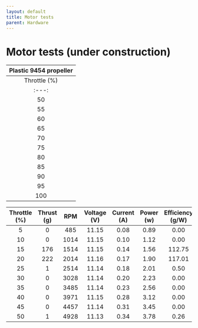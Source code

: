 ```yaml
---
layout: default
title: Motor tests
parent: Hardware
---
```


# Motor tests (under construction)
| Plastic 9454 propeller |
| :---:                  |
| Throttle (%)           | Thrust (g) | RPM   | Voltage (V) | Current (A) | Power (w) | Efficiency (g/W) |
| :---:                  | :---:      | :---: | :---:       | :---:       | :---:     | :---:            |
| 50                     | 391        | 5768  | 16.75       | 3.11        | 52.09     | 7.51             |
| 55                     | 436        | 6156  | 16.72       | 3.93        | 65.71     | 6.64             |
| 60                     | 509        | 6579  | 16.69       | 4.82        | 80.45     | 6.33             |
| 65                     | 586        | 6925  | 16.66       | 5.80        | 96.63     | 6.06             |
| 70                     | 656        | 7222  | 16.63       | 6.83        | 113.58    | 5.78             |
| 75                     | 707        | 7685  | 16.59       | 7.86        | 130.40    | 5.42             |
| 80                     | 769        | 7982  | 16.56       | 9.03        | 149.54    | 5.14             |
| 85                     | 834        | 8242  | 16.52       | 10.31       | 170.32    | 4.90             |
| 90                     | 892        | 8839  | 16.48       | 11.58       | 190.84    | 4.67             |
| 95                     | 968        | 8859  | 16.43       | 12.94       | 212.60    | 4.55             |
| 100                    | 1017       | 9097  | 16.39       | 14.33       | 234.87    | 4.33             |



| Throttle (%) | Thrust (g) | RPM | Voltage (V) | Current (A) | Power (w) | Efficiency (g/W) |
| :---: | :---: | :---: | :---: | :---: | :---: | :---: |
| 5 | 0 | 485 | 11.15 | 0.08 | 0.89 | 0.00 |
| 10 | 0 | 1014 | 11.15 | 0.10 | 1.12 | 0.00 |
| 15 | 176 | 1514 | 11.15 | 0.14 | 1.56 | 112.75 |
| 20 | 222 | 2014 | 11.16 | 0.17 | 1.90 | 117.01 |
| 25 | 1 | 2514 | 11.14 | 0.18 | 2.01 | 0.50 |
| 30 | 0 | 3028 | 11.14 | 0.20 | 2.23 | 0.00 |
| 35 | 0 | 3485 | 11.14 | 0.23 | 2.56 | 0.00 |
| 40 | 0 | 3971 | 11.15 | 0.28 | 3.12 | 0.00 |
| 45 | 0 | 4457 | 11.14 | 0.31 | 3.45 | 0.00 |
| 50 | 1 | 4928 | 11.13 | 0.34 | 3.78 | 0.26 |
